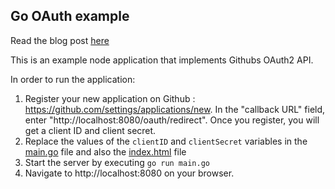 ## Go OAuth example

Read the blog post [here](https://www.sohamkamani.com/blog/golang/2018-06-24-oauth-with-golang/)

This is an example node application that implements Githubs OAuth2 API.

In order to run the application:

1. Register your new application on Github : https://github.com/settings/applications/new. In the "callback URL" field, enter "http://localhost:8080/oauth/redirect". Once you register, you will get a client ID and client secret.
2. Replace the values of the `clientID` and `clientSecret` variables in the [main.go](/main.go) file and also the [index.html](https://github.com/sohamkamani/go-oauth-example/blob/master/public/index.html#L14) file 
4. Start the server by executing `go run main.go`
5. Navigate to http://localhost:8080 on your browser.
